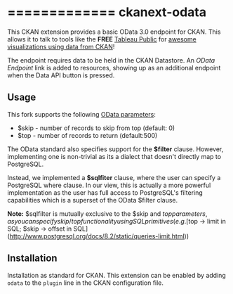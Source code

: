 =============
ckanext-odata
=============

This CKAN extension provides a basic OData 3.0 endpoint for CKAN.  This allows it to talk to tools like the **FREE** [Tableau Public](https://public.tableau.com/s/) for [awesome visualizations using data from CKAN](http://data.beta.nyc/showcase?tags=tableau)!

The endpoint requires data to be held in the CKAN Datastore.
An _OData Endpoint_ link is added to resources, showing up as an additional endpoint when the Data API button is pressed.

Usage
-----
This fork supports the following [OData parameters](http://www.odata.org/documentation/odata-version-3-0/odata-version-3-0-core-protocol/):
* $skip - number of records to skip from top (default: 0)
* $top - number of records to return (default:500)

The OData standard also specifies support for the **$filter** clause.  However, implementing one is non-trivial as its a dialect that doesn't directly map to PostgreSQL.

Instead, we implemented a **$sqlfiter** clause, where the user can specify a PostgreSQL where clause.  In our view, this is actually a more powerful implementation as the user has full access to PostgreSQL's filtering capabilities which is a superset of the OData $filter clause.

**Note:** $sqlfilter is mutually exclusive to the $skip and $top parameters, as you can specify skip/top functionality using SQL primitives (e.g. [$top -> limit in SQL; $skip -> offset in SQL](http://www.postgresql.org/docs/8.2/static/queries-limit.html))


Installation
------------

Installation as standard for CKAN.
This extension can be enabled by adding `odata` to the `plugin` line
in the CKAN configuration file.
